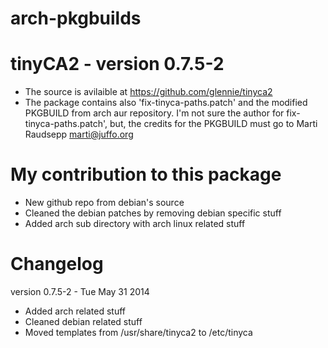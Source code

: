arch-pkgbuilds
==============
tinyCA2 - version 0.7.5-2
=====
* The source is avilaible at https://github.com/glennie/tinyca2
* The package contains also 'fix-tinyca-paths.patch' and the modified PKGBUILD from arch aur repository. I'm not sure the author for fix-tinyca-paths.patch', but, the credits for the PKGBUILD must go to Marti Raudsepp <marti@juffo.org>

My contribution to this package
====
* New github repo from debian's source
* Cleaned the debian patches by removing debian specific stuff
* Added arch sub directory with arch linux related stuff

Changelog
====
version 0.7.5-2 - Tue May 31 2014
  * Added arch related stuff
  * Cleaned debian related stuff
  * Moved templates from /usr/share/tinyca2 to /etc/tinyca
